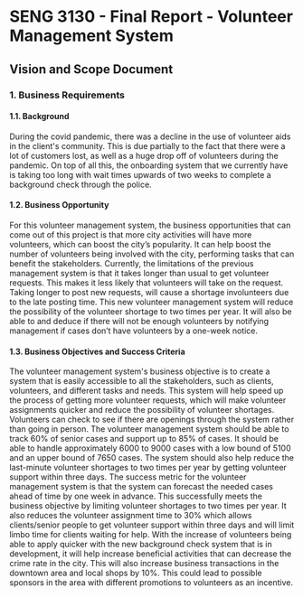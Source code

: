 # SENG 3130 - Final Report - Volunteer Management System

## Vision and Scope Document
 
### 1. Business Requirements
#### 1.1. Background
During the covid pandemic, there was a decline in the use of volunteer aids in the client's community. This is due partially to the fact that there were a lot of customers lost, as well as a huge drop off of volunteers during the pandemic. On top of all this, the onboarding system that we currently have is taking too long with wait times upwards of two weeks to complete a background check through the police.

#### 1.2. Business Opportunity
For this volunteer management system, the business opportunities that can come out of this project is that more city activities will have more volunteers, which can boost the city’s popularity. It can help boost the number of volunteers being involved with the city, performing tasks that can benefit the stakeholders. Currently, the limitations of the previous management system is that it takes longer than usual to get volunteer requests. This makes it less likely that volunteers will take on the request. Taking longer to post new requests, will cause a shortage involunteers due to the late posting time. This new volunteer management system will   reduce the possibility of the volunteer shortage to two times per year. It will also be able to and deduce if there will not be enough volunteers by notifying management if cases don’t have volunteers by a one-week notice.

#### 1.3. Business Objectives and Success Criteria
The volunteer management system's business objective is to create a system that is easily accessible to all the stakeholders, such as clients, volunteers, and   different tasks and needs. This system will help speed up the process of getting more volunteer requests, which will make volunteer assignments quicker and reduce the possibility of volunteer
shortages. Volunteers can check to see if there are openings through the system rather than
going in person. The volunteer management system should be able to track 60% of senior
cases and support up to 85% of cases. It should be able to handle approximately 6000 to 9000
cases with a low bound of 5100 and an upper bound of 7650 cases. The system should also
help reduce the last-minute volunteer shortages to two times per year by getting volunteer
support within three days.
The success metric for the volunteer management system is that the system can forecast the
needed cases ahead of time by one week in advance. This successfully meets the business
objective by limiting volunteer shortages to two times per year. It also reduces the volunteer
assignment time to 30% which allows clients/senior people to get volunteer support within three
days and will limit limbo time for clients waiting for help. With the increase of volunteers
being able to apply quicker with the new background check system that is in development, it will help increase beneficial activities that can decrease the crime rate in the city. This will also increase business transactions in the downtown area and local shops by 10%. This could lead to
possible sponsors in the area with different promotions to volunteers as an incentive.

